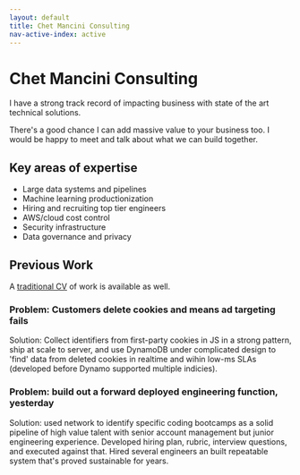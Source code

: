```yaml
---
layout: default
title: Chet Mancini Consulting
nav-active-index: active
---
```


# Chet Mancini Consulting

I have a strong track record of impacting business with state of the art technical solutions.

There's a good chance I can add massive value to your business too. I would be happy to meet and talk about what we can build together.

## Key areas of expertise

* Large data systems and pipelines
* Machine learning productionization
* Hiring and recruiting top tier engineers
* AWS/cloud cost control
* Security infrastructure
* Data governance and privacy


## Previous Work

A <a href="cv.html">traditional CV</a> of work is available as well.

### Problem: Customers delete cookies and means ad targeting fails
Solution: Collect identifiers from first-party cookies in JS in a strong pattern, ship at scale to server, and use DynamoDB under complicated design to 'find' data from deleted cookies in realtime and wihin low-ms SLAs (developed before Dynamo supported multiple indicies).

### Problem: build out a forward deployed engineering function, yesterday
Solution: used network to identify specific coding bootcamps as a solid pipeline of high value talent with senior account management but junior engineering experience. Developed hiring plan, rubric, interview questions, and executed against that. Hired several engineers an built repeatable system that's proved sustainable for years.